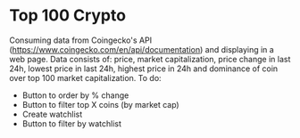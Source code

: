 # Top 100 Crypto
Consuming data from Coingecko's API (https://www.coingecko.com/en/api/documentation) and displaying in a web page.
Data consists of: price, market capitalization, price change in last 24h, lowest price in last 24h, highest price in 24h and dominance of coin over top 100 market capitalization.
To do:
- Button to order by % change
- Button to filter top X coins (by market cap)
- Create watchlist
- Button to filter by watchlist
